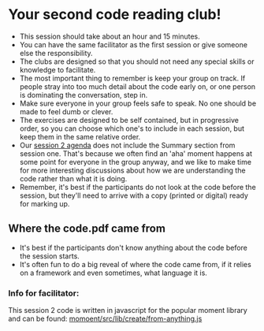 # Your second code reading club!

* This session should take about an hour and 15 minutes.
* You can have the same facilitator as the first session or give someone else the responsibility.
* The clubs are designed so that you should not need any special skills or knowledge to facilitate.
* The most important thing to remember is keep your group on track. If people stray into too much detail about the code early on, or one person is dominating the conversation, step in.
* Make sure everyone in your group feels safe to speak. No one should be made to feel dumb or clever.
* The exercises are designed to be self contained, but in progressive order, so you can choose which one's to include in each session, but keep them in the same relative order.
* Our [session 2 agenda](https://github.com/CodeReadingClubs/Resources/blob/trunk/StarterKit/Session2/agenda.md) does not include the Summary section from session one. That's because we often find an 'aha' moment happens at some point for everyone in the group anyway, and we like to make time for more interesting discussions about how we are understanding the code rather than what it is doing.
* Remember, it's best if the participants do not look at the code before the session, but they'll need to arrive with a copy (printed or digital) ready for marking up.

## Where the code.pdf came from

* It's best if the participants don't know anything about the code before the session starts.
* It's often fun to do a big reveal of where the code came from, if it relies on a framework and even sometimes, what language it is.

### Info for facilitator:

This session 2 code is written in javascript for the popular moment library and can be found: [momoent/src/lib/create/from-anything.js](https://github.com/moment/moment/blob/develop/src/lib/create/from-anything.js)
